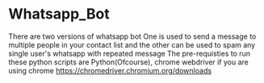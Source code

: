 # Whatsapp_Bot
There are two versions of whatsapp bot
One is used to send a message to multiple people in your contact list and the other can be used to spam any single user's whatsapp with repeated message
The pre-requisties to run these python scripts are Python(Ofcourse), chrome webdriver if you are using chrome
https://chromedriver.chromium.org/downloads
